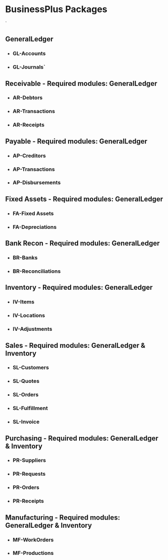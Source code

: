 # BusinessPlus Packages

`
## GeneralLedger
- ### GL-Accounts
- ### GL-Journals`


## Receivable - Required modules: GeneralLedger
- ### AR-Debtors
- ### AR-Transactions
- ### AR-Receipts

## Payable - Required modules: GeneralLedger
- ### AP-Creditors
- ### AP-Transactions
- ### AP-Disbursements


## Fixed Assets - Required modules: GeneralLedger
- ### FA-Fixed Assets
- ### FA-Depreciations


## Bank Recon - Required modules: GeneralLedger
- ### BR-Banks
- ### BR-Reconciliations


## Inventory  - Required modules: GeneralLedger
- ### IV-Items
- ### IV-Locations
- ### IV-Adjustments


## Sales - Required modules: GeneralLedger & Inventory
- ### SL-Customers
- ### SL-Quotes
- ### SL-Orders
- ### SL-Fulfillment
- ### SL-Invoice


## Purchasing - Required modules: GeneralLedger & Inventory
- ### PR-Suppliers
- ### PR-Requests
- ### PR-Orders
- ### PR-Receipts


## Manufacturing - Required modules: GeneralLedger & Inventory
- ### MF-WorkOrders
- ### MF-Productions
